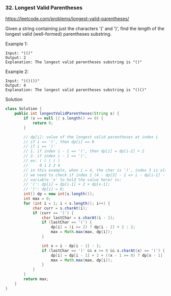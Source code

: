 ### 32. Longest Valid Parentheses
https://leetcode.com/problems/longest-valid-parentheses/

Given a string containing just the characters '(' and ')', find the length of the longest valid (well-formed) parentheses substring.

Example 1:
```
Input: "(()"
Output: 2
Explanation: The longest valid parentheses substring is "()"
```
Example 2:
```
Input: ")()())"
Output: 4
Explanation: The longest valid parentheses substring is "()()"
```

Solution
```java
class Solution {
    public int longestValidParentheses(String s) {
        if (s == null || s.length() == 0) {
            return 0;
        }

        // dp[i]: value of the longest valid parentheses at index i
        // if i == '(', then dp[i] == 0
        // if i == ')'
        // 1. if index i - 1 == '(', then dp[i] = dp[i-2] + 2
        // 2. if index i - 1 == ')',
        // ex: ( ( ( ) )
        //     0 1 2 3 4
        // in this example, when i = 4, the char is ')', index 3 is also ')',
        // we need to check if index 1 (4 - dp[3] - 1 => i - dp[i-1] - 1 => We make
        // variable 'x' to hold the value here) is:
        // '(': dp[i] = dp[i-1] + 2 + dp[x-1];
        // ')': dp[i] = 0;
        int[] dp = new int[s.length()];
        int max = 0;
        for (int i = 1; i < s.length(); i++) {
            char curr = s.charAt(i);
            if (curr == ')') {
                char lastChar = s.charAt(i - 1);
                if (lastChar == '(') {
                    dp[i] = (i >= 2) ? dp[i - 2] + 2 : 2;
                    max = Math.max(max, dp[i]);
                }

                int x = i - dp[i - 1] - 1;
                if (lastChar == ')' && x >= 0 && s.charAt(x) == '(') {
                    dp[i] = dp[i - 1] + 2 + ((x - 1 >= 0) ? dp[x - 1] : 0);
                    max = Math.max(max, dp[i]);
                }
            }
        }
        return max;
    }
}
```
